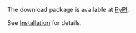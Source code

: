 The download package is available at [PyPI](http://pypi.python.org/pypi/nxturtle/).

See [Installation](Installation.md) for details.